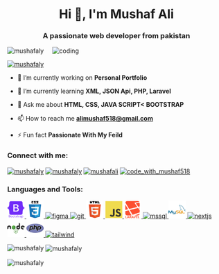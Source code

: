 <h1 align="center">Hi 👋, I'm Mushaf Ali</h1>
<h3 align="center">A passionate web developer from pakistan</h3>
<img align="right" alt="coding" width="400" src="https://user-images.githubusercontent.com/75851313/151668395-5591532b-28da-46a6-9476-7c9694bcb60e.gif"

<p align="left"> <img src="https://komarev.com/ghpvc/?username=mushafaly&label=Profile%20views&color=0e75b6&style=flat" alt="mushafaly" /> </p>

<p align="left"> <a href="https://twitter.com/mushafaly" target="blank"><img src="https://img.shields.io/twitter/follow/mushafaly?logo=twitter&style=for-the-badge" alt="mushafaly" /></a> </p>

- 🔭 I’m currently working on **Personal Portfolio**

- 🌱 I’m currently learning **XML, JSON Api, PHP, Laravel**

- 💬 Ask me about **HTML, CSS, JAVA SCRIPT< BOOTSTRAP**

- 📫 How to reach me **alimushaf518@gmail.com**

- ⚡ Fun fact **Passionate With My Feild**

<h3 align="left">Connect with me:</h3>
<p align="left">
<a href="https://twitter.com/mushafaly" target="blank"><img align="center" src="https://raw.githubusercontent.com/rahuldkjain/github-profile-readme-generator/master/src/images/icons/Social/twitter.svg" alt="mushafaly" height="30" width="40" /></a>
<a href="https://linkedin.com/in/mushafaly" target="blank"><img align="center" src="https://raw.githubusercontent.com/rahuldkjain/github-profile-readme-generator/master/src/images/icons/Social/linked-in-alt.svg" alt="mushafaly" height="30" width="40" /></a>
<a href="https://fb.com/mushafali" target="blank"><img align="center" src="https://raw.githubusercontent.com/rahuldkjain/github-profile-readme-generator/master/src/images/icons/Social/facebook.svg" alt="mushafali" height="30" width="40" /></a>
<a href="https://instagram.com/code_with_mushaf518" target="blank"><img align="center" src="https://raw.githubusercontent.com/rahuldkjain/github-profile-readme-generator/master/src/images/icons/Social/instagram.svg" alt="code_with_mushaf518" height="30" width="40" /></a>
</p>

<h3 align="left">Languages and Tools:</h3>
<p align="left"> <a href="https://getbootstrap.com" target="_blank" rel="noreferrer"> <img src="https://raw.githubusercontent.com/devicons/devicon/master/icons/bootstrap/bootstrap-plain-wordmark.svg" alt="bootstrap" width="40" height="40"/> </a> <a href="https://www.w3schools.com/css/" target="_blank" rel="noreferrer"> <img src="https://raw.githubusercontent.com/devicons/devicon/master/icons/css3/css3-original-wordmark.svg" alt="css3" width="40" height="40"/> </a> <a href="https://www.figma.com/" target="_blank" rel="noreferrer"> <img src="https://www.vectorlogo.zone/logos/figma/figma-icon.svg" alt="figma" width="40" height="40"/> </a> <a href="https://git-scm.com/" target="_blank" rel="noreferrer"> <img src="https://www.vectorlogo.zone/logos/git-scm/git-scm-icon.svg" alt="git" width="40" height="40"/> </a> <a href="https://www.w3.org/html/" target="_blank" rel="noreferrer"> <img src="https://raw.githubusercontent.com/devicons/devicon/master/icons/html5/html5-original-wordmark.svg" alt="html5" width="40" height="40"/> </a> <a href="https://developer.mozilla.org/en-US/docs/Web/JavaScript" target="_blank" rel="noreferrer"> <img src="https://raw.githubusercontent.com/devicons/devicon/master/icons/javascript/javascript-original.svg" alt="javascript" width="40" height="40"/> </a> <a href="https://laravel.com/" target="_blank" rel="noreferrer"> <img src="https://raw.githubusercontent.com/devicons/devicon/master/icons/laravel/laravel-plain-wordmark.svg" alt="laravel" width="40" height="40"/> </a> <a href="https://www.microsoft.com/en-us/sql-server" target="_blank" rel="noreferrer"> <img src="https://www.svgrepo.com/show/303229/microsoft-sql-server-logo.svg" alt="mssql" width="40" height="40"/> </a> <a href="https://www.mysql.com/" target="_blank" rel="noreferrer"> <img src="https://raw.githubusercontent.com/devicons/devicon/master/icons/mysql/mysql-original-wordmark.svg" alt="mysql" width="40" height="40"/> </a> <a href="https://nextjs.org/" target="_blank" rel="noreferrer"> <img src="https://cdn.worldvectorlogo.com/logos/nextjs-2.svg" alt="nextjs" width="40" height="40"/> </a> <a href="https://nodejs.org" target="_blank" rel="noreferrer"> <img src="https://raw.githubusercontent.com/devicons/devicon/master/icons/nodejs/nodejs-original-wordmark.svg" alt="nodejs" width="40" height="40"/> </a> <a href="https://www.php.net" target="_blank" rel="noreferrer"> <img src="https://raw.githubusercontent.com/devicons/devicon/master/icons/php/php-original.svg" alt="php" width="40" height="40"/> </a> <a href="https://tailwindcss.com/" target="_blank" rel="noreferrer"> <img src="https://www.vectorlogo.zone/logos/tailwindcss/tailwindcss-icon.svg" alt="tailwind" width="40" height="40"/> </a> </p>

<p><img align="left" src="https://github-readme-stats.vercel.app/api/top-langs?username=mushafaly&show_icons=true&locale=en&layout=compact" alt="mushafaly" /></p>

<p>&nbsp;<img align="center" src="https://github-readme-stats.vercel.app/api?username=mushafaly&show_icons=true&locale=en" alt="mushafaly" /></p>

<p><img align="center" src="https://github-readme-streak-stats.herokuapp.com/?user=mushafaly&" alt="mushafaly" /></p>
